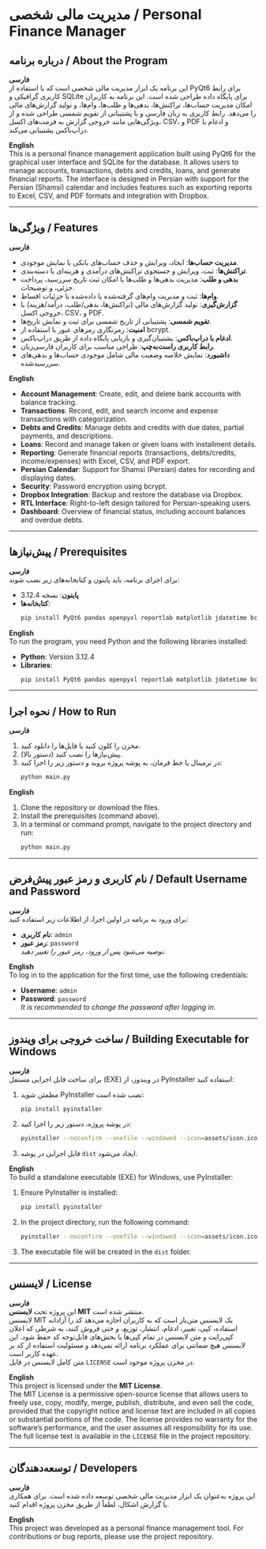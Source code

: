 # مدیریت مالی شخصی / Personal Finance Manager

## درباره برنامه / About the Program

**فارسی**  
این برنامه یک ابزار مدیریت مالی شخصی است که با استفاده از PyQt6 برای رابط کاربری گرافیکی و SQLite برای پایگاه داده طراحی شده است. این برنامه به کاربران امکان مدیریت حساب‌ها، تراکنش‌ها، بدهی‌ها و طلب‌ها، وام‌ها، و تولید گزارش‌های مالی را می‌دهد. رابط کاربری به زبان فارسی و با پشتیبانی از تقویم شمسی طراحی شده و از ویژگی‌هایی مانند خروجی گزارش به فرمت‌های اکسل، CSV، و PDF و ادغام با دراپ‌باکس پشتیبانی می‌کند.

**English**  
This is a personal finance management application built using PyQt6 for the graphical user interface and SQLite for the database. It allows users to manage accounts, transactions, debts and credits, loans, and generate financial reports. The interface is designed in Persian with support for the Persian (Shamsi) calendar and includes features such as exporting reports to Excel, CSV, and PDF formats and integration with Dropbox.

---

## ویژگی‌ها / Features

**فارسی**  
- **مدیریت حساب‌ها**: ایجاد، ویرایش و حذف حساب‌های بانکی با نمایش موجودی.  
- **تراکنش‌ها**: ثبت، ویرایش و جستجوی تراکنش‌های درآمدی و هزینه‌ای با دسته‌بندی.  
- **بدهی و طلب**: مدیریت بدهی‌ها و طلب‌ها با امکان ثبت تاریخ سررسید، پرداخت جزئی، و توضیحات.  
- **وام‌ها**: ثبت و مدیریت وام‌های گرفته‌شده یا داده‌شده با جزئیات اقساط.  
- **گزارش‌گیری**: تولید گزارش‌های مالی (تراکنش‌ها، بدهی/طلب، درآمد/هزینه) با خروجی اکسل، CSV، و PDF.  
- **تقویم شمسی**: پشتیبانی از تاریخ شمسی برای ثبت و نمایش تاریخ‌ها.  
- **امنیت**: رمزنگاری رمزهای عبور با استفاده از bcrypt.  
- **ادغام با دراپ‌باکس**: پشتیبان‌گیری و بازیابی پایگاه داده از طریق دراپ‌باکس.  
- **رابط کاربری راست‌به‌چپ**: طراحی مناسب برای کاربران فارسی‌زبان.  
- **داشبورد**: نمایش خلاصه وضعیت مالی شامل موجودی حساب‌ها و بدهی‌های سررسیدشده.

**English**  
- **Account Management**: Create, edit, and delete bank accounts with balance tracking.  
- **Transactions**: Record, edit, and search income and expense transactions with categorization.  
- **Debts and Credits**: Manage debts and credits with due dates, partial payments, and descriptions.  
- **Loans**: Record and manage taken or given loans with installment details.  
- **Reporting**: Generate financial reports (transactions, debts/credits, income/expenses) with Excel, CSV, and PDF export.  
- **Persian Calendar**: Support for Shamsi (Persian) dates for recording and displaying dates.  
- **Security**: Password encryption using bcrypt.  
- **Dropbox Integration**: Backup and restore the database via Dropbox.  
- **RTL Interface**: Right-to-left design tailored for Persian-speaking users.  
- **Dashboard**: Overview of financial status, including account balances and overdue debts.

---

## پیش‌نیازها / Prerequisites

**فارسی**  
برای اجرای برنامه، باید پایتون و کتابخانه‌های زیر نصب شوند:

- **پایتون**: نسخه 3.12.4  
- **کتابخانه‌ها**:  
  ```bash
  pip install PyQt6 pandas openpyxl reportlab matplotlib jdatetime bcrypt dropbox python-bidi arabic_reshaper
  ```

**English**  
To run the program, you need Python and the following libraries installed:

- **Python**: Version 3.12.4  
- **Libraries**:  
  ```bash
  pip install PyQt6 pandas openpyxl reportlab matplotlib jdatetime bcrypt dropbox python-bidi arabic_reshaper
  ```

---

## نحوه اجرا / How to Run

**فارسی**  
1. مخزن را کلون کنید یا فایل‌ها را دانلود کنید.  
2. پیش‌نیازها را نصب کنید (دستور بالا).  
3. در ترمینال یا خط فرمان، به پوشه پروژه بروید و دستور زیر را اجرا کنید:  
   ```bash
   python main.py
   ```

**English**  
1. Clone the repository or download the files.  
2. Install the prerequisites (command above).  
3. In a terminal or command prompt, navigate to the project directory and run:  
   ```bash
   python main.py
   ```

---

## نام کاربری و رمز عبور پیش‌فرض / Default Username and Password

**فارسی**  
برای ورود به برنامه در اولین اجرا، از اطلاعات زیر استفاده کنید:  
- **نام کاربری**: `admin`  
- **رمز عبور**: `password`  
*توصیه می‌شود پس از ورود، رمز عبور را تغییر دهید.*

**English**  
To log in to the application for the first time, use the following credentials:  
- **Username**: `admin`  
- **Password**: `password`  
*It is recommended to change the password after logging in.*

---

## ساخت خروجی برای ویندوز / Building Executable for Windows

**فارسی**  
برای ساخت فایل اجرایی مستقل (EXE) در ویندوز، از PyInstaller استفاده کنید:  
1. مطمئن شوید PyInstaller نصب شده است:  
   ```bash
   pip install pyinstaller
   ```  
2. در پوشه پروژه، دستور زیر را اجرا کنید:  
   ```bash
   pyinstaller --noconfirm --onefile --windowed --icon=assets/icon.ico --add-data "assets/icon.ico;." main.py
   ```  
3. فایل اجرایی در پوشه `dist` ایجاد می‌شود.

**English**  
To build a standalone executable (EXE) for Windows, use PyInstaller:  
1. Ensure PyInstaller is installed:  
   ```bash
   pip install pyinstaller
   ```  
2. In the project directory, run the following command:  
   ```bash
   pyinstaller --noconfirm --onefile --windowed --icon=assets/icon.ico --add-data "assets/icon.ico;." main.py
   ```  
3. The executable file will be created in the `dist` folder.

---

## لایسنس / License

**فارسی**  
این پروژه تحت **لایسنس MIT** منتشر شده است.  
لایسنس MIT یک لایسنس متن‌باز است که به کاربران اجازه می‌دهد کد را آزادانه استفاده، کپی، تغییر، ادغام، انتشار، توزیع، و حتی فروش کنند، به شرطی که اعلان کپی‌رایت و متن لایسنس در تمام کپی‌ها یا بخش‌های قابل‌توجه کد حفظ شود. این لایسنس هیچ ضمانتی برای عملکرد برنامه ارائه نمی‌دهد و مسئولیت استفاده از کد بر عهده کاربر است.  
متن کامل لایسنس در فایل `LICENSE` در مخزن پروژه موجود است.

**English**  
This project is licensed under the **MIT License**.  
The MIT License is a permissive open-source license that allows users to freely use, copy, modify, merge, publish, distribute, and even sell the code, provided that the copyright notice and license text are included in all copies or substantial portions of the code. The license provides no warranty for the software’s performance, and the user assumes all responsibility for its use.  
The full license text is available in the `LICENSE` file in the project repository.

---

## توسعه‌دهندگان / Developers

**فارسی**  
این پروژه به‌عنوان یک ابزار مدیریت مالی شخصی توسعه داده شده است. برای همکاری یا گزارش اشکال، لطفاً از طریق مخزن پروژه اقدام کنید.

**English**  
This project was developed as a personal finance management tool. For contributions or bug reports, please use the project repository.
